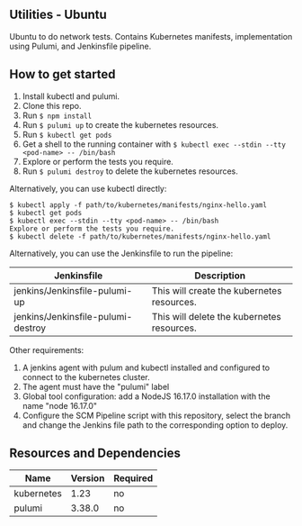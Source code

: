 ## Utilities - Ubuntu

Ubuntu to do network tests. Contains Kubernetes manifests, implementation using Pulumi, and Jenkinsfile pipeline.

## How to get started

1. Install kubectl and pulumi.
2. Clone this repo.
3. Run `$ npm install`
4. Run `$ pulumi up` to create the kubernetes resources.
5. Run `$ kubectl get pods` 
6. Get a shell to the running container with `$ kubectl exec --stdin --tty <pod-name> -- /bin/bash`
7. Explore or perform the tests you require.
8. Run `$ pulumi destroy` to delete the kubernetes resources.

Alternatively, you can use kubectl directly:

```
$ kubectl apply -f path/to/kubernetes/manifests/nginx-hello.yaml
$ kubectl get pods
$ kubectl exec --stdin --tty <pod-name> -- /bin/bash
Explore or perform the tests you require.
$ kubectl delete -f path/to/kubernetes/manifests/nginx-hello.yaml
```

Alternatively, you can use the Jenkinsfile to run the pipeline:

| Jenkinsfile                        | Description                                |
|------------------------------------|--------------------------------------------|
| jenkins/Jenkinsfile-pulumi-up      | This will create the kubernetes resources. |
| jenkins/Jenkinsfile-pulumi-destroy | This will delete the kubernetes resources. |

Other requirements:
1. A jenkins agent with pulum and kubectl installed and configured to connect to the kubernetes cluster.
2. The agent must have the "pulumi" label
3. Global tool configuration: add a NodeJS 16.17.0 installation with the name "node 16.17.0"
4. Configure the SCM Pipeline script with this repository, select the branch and change the Jenkins file path to the corresponding option to deploy.


## Resources and Dependencies

| Name       | Version | Required |
|------------|---------|----------|
| kubernetes | 1.23    | no       |
| pulumi     | 3.38.0  | no       |




